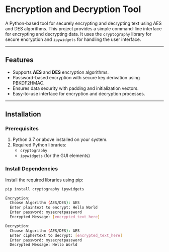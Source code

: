 # Encryption and Decryption Tool

A Python-based tool for securely encrypting and decrypting text using AES and DES algorithms. This project provides a simple command-line interface for encrypting and decrypting data. It uses the `cryptography` library for secure encryption and `ipywidgets` for handling the user interface.

---

## **Features**
- Supports **AES** and **DES** encryption algorithms.
- Password-based encryption with secure key derivation using PBKDF2HMAC.
- Ensures data security with padding and initialization vectors.
- Easy-to-use interface for encryption and decryption processes.

---

## **Installation**

### **Prerequisites**
1. Python 3.7 or above installed on your system.
2. Required Python libraries:
   - `cryptography`
   - `ipywidgets` (for the GUI elements)

### **Install Dependencies**
Install the required libraries using pip:
```bash
pip install cryptography ipywidgets

Encryption:
  Choose Algorithm (AES/DES): AES
  Enter plaintext to encrypt: Hello World
  Enter password: mysecretpassword
  Encrypted Message: [encrypted_text_here]

Decryption:
  Choose Algorithm (AES/DES): AES
  Enter ciphertext to decrypt: [encrypted_text_here]
  Enter password: mysecretpassword
  Decrypted Message: Hello World
